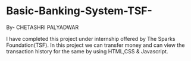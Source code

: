 # Basic-Banking-System-TSF-

By- CHETASHRI PALYADWAR

I have completed this project under internship offered by The Sparks Foundation(TSF). In this project we can transfer money and can view the transaction history for the same by using HTML,CSS & Javascript.

